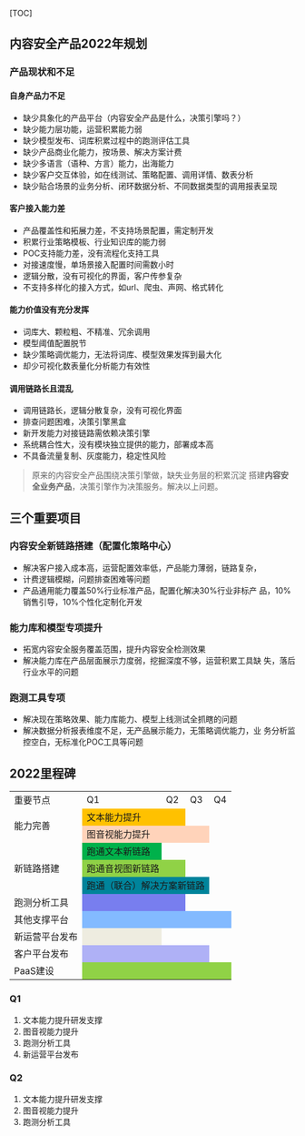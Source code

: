 [TOC]

## 内容安全产品2022年规划

### 产品现状和不足

#### 自身产品力不足

- 缺少具象化的产品平台（内容安全产品是什么，决策引擎吗？） 
- 缺少能力层功能，运营积累能力弱 
- 缺少模型发布、词库积累过程中的跑测评估工具 
- 缺少产品商业化能力，按场景、解决方案计费 
- 缺少多语言（语种、方言）能力，出海能力 
- 缺少客户交互体验，如在线测试、策略配置、调用详情、数表分析 
- 缺少贴合场景的业务分析、闭环数据分析、不同数据类型的调用报表呈现

#### 客户接入能力差

- 产品覆盖性和拓展力差，不支持场景配置，需定制开发 
- 积累行业策略模板、行业知识库的能力弱 
- POC支持能力差，没有流程化支持工具 
- 对接速度慢，单场景接入配置时间需数小时 
- 逻辑分散，没有可视化的界面，客户传参复杂 
- 不支持多样化的接入方式，如url、爬虫、声网、格式转化

#### 能力价值没有充分发挥

- 词库大、颗粒粗、不精准、冗余调用 
- 模型阈值配置脱节 
- 缺少策略调优能力，无法将词库、模型效果发挥到最大化 
- 却少可视化数表量化分析能力有效性

#### 调用链路长且混乱

- 调用链路长，逻辑分散复杂，没有可视化界面 
- 排查问题困难，决策引擎黑盒 
- 新开发能力对接链路需依赖决策引擎 
- 系统耦合性大，没有模块独立提供的能力，部署成本高 
- 不具备流量复制、灰度能力，稳定性风险 

> 原来的内容安全产品围绕决策引擎做，缺失业务层的积累沉淀 搭建**内容安全业务产品**，决策引擎作为决策服务。解决以上问题。

## 三个重要项目

### 内容安全新链路搭建（配置化策略中心）

- 解决客户接入成本高，运营配置效率低，产品能力薄弱，链路复杂， 
- 计费逻辑模糊，问题排查困难等问题 
- 产品通用能力覆盖50%行业标准产品，配置化解决30%行业非标产 品，10%销售引导，10%个性化定制化开发

### 能力库和模型专项提升

- 拓宽内容安全服务覆盖范围，提升内容安全检测效果 
- 解决能力库在产品层面展示力度弱，挖掘深度不够，运营积累工具缺 失，落后行业水平的问题

### 跑测工具专项

- 解决现在策略效果、能力库能力、模型上线测试全抓瞎的问题 
- 解决数据分析报表维度不足，无产品展示能力，无策略调优能力，业 务分析监控空白，无标准化POC工具等问题

## 2022里程碑

<table>
    <tr>
      <td>重要节点</td>
      <td>Q1</td>
      <td>Q2</td>
      <td>Q3</td>
      <td>Q4</td>
    </tr>
    <tr>
      <td rowspan="2">能力完善</td>
      <td colspan="2" style="background: #FFC100">文本能力提升</td>
    </tr>
    <tr>
      <td colspan="3" style="background: #FFD3BA">图音视能力提升</td>
    </tr>
    <tr>
      <td rowspan="3">新链路搭建</td>
      <td style="background: #00B14B">跑通文本新链路</td>
    </tr>
    <tr>
      <td colspan="2" style="background: #90D246">跑通音视图新链路</td>
    </tr>
    <tr>
      <td colspan="3" style="background: #00849B">跑通（联合）解决方案新链路</td>
    </tr>
    <tr>
      <td>跑测分析工具</td>
      <td colspan="2" style="background: #787EEF"></td>
    </tr>
    <tr>
      <td>其他支撑平台</td>
      <td colspan="4" style="background: #83BAFF"></td>
    </tr>
    <tr>
      <td>新运营平台发布</td>
      <td colspan="1" style="background: #EEECE0"></td>
    </tr>
    <tr>
      <td>客户平台发布</td>
      <td colspan="3" style="background: #AFB1F6"></td>
    </tr>
    <tr>
      <td>PaaS建设</td>
      <td colspan="4" style="background: #90d246"></td>
    </tr>
  </table>

### Q1

1. 文本能力提升研发支撑
2. 图音视能力提升
3. 跑测分析工具
4. 新运营平台发布

### Q2

1. 文本能力提升研发支撑
2. 图音视能力提升
3. 跑测分析工具
